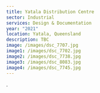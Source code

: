 ```yaml
---
title: Yatala Distribution Centre
sector: Industrial
services: Design & Documentation
year: "2021"
location: Yatala, Queensland
description: TBC
image: /images/dsc_7707.jpg
image1: /images/dsc_7702.jpg
image2: /images/dsc_7738.jpg
image3: /images/dsc_8083.jpg
image4: /images/dsc_7745.jpg
---
```

.